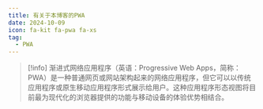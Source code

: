 ```yaml
---
title: 有关于本博客的PWA
date: 2024-10-09
icon: fa-kit fa-pwa fa-xs
tag:
  - PWA
---
```


<!-- markdownlint-disable MD028 -->

<!-- > [!warning] 
> 因为目前在快速迭代中，PWA暂时关闭，等待后续开发完成后再开启。  -->

> [!info] 
> 渐进式网络应用程序（英语：Progressive Web Apps，简称：PWA）是一种普通网页或网站架构起来的网络应用程序，但它可以以传统应用程序或原生移动应用程序形式展示给用户。这种应用程序形态视图将目前最为现代化的浏览器提供的功能与移动设备的体验优势相结合。 

<!-- markdownlint-enable MD028 -->

<PwaCheck />